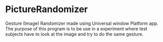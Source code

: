 # PictureRandomizer
Gesture (Image) Randomizer made using Universal window Platform app. The purpose of this program is to be use in a experiment where test subjects have to look at the image and try to do the same gesture.

